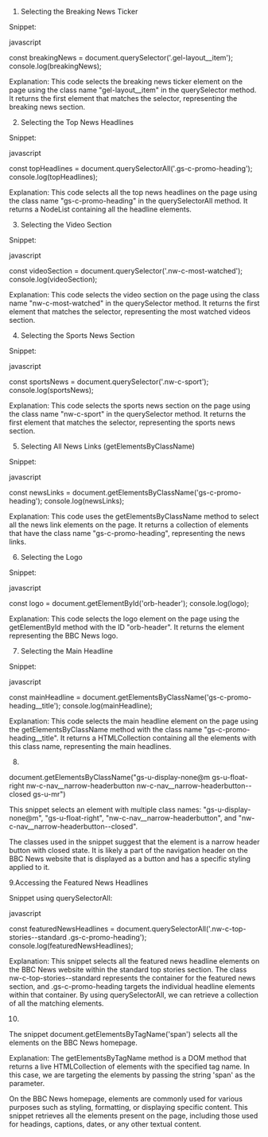 1. Selecting the Breaking News Ticker

Snippet:

javascript

const breakingNews = document.querySelector('.gel-layout__item');
console.log(breakingNews);

Explanation:
This code selects the breaking news ticker element on the page using the class name "gel-layout__item" in the querySelector method. It returns the first element that matches the selector, representing the breaking news section.

2. Selecting the Top News Headlines

Snippet:

javascript

const topHeadlines = document.querySelectorAll('.gs-c-promo-heading');
console.log(topHeadlines);

Explanation:
This code selects all the top news headlines on the page using the class name "gs-c-promo-heading" in the querySelectorAll method. It returns a NodeList containing all the headline elements.

3. Selecting the Video Section

Snippet:

javascript

const videoSection = document.querySelector('.nw-c-most-watched');
console.log(videoSection);

Explanation:
This code selects the video section on the page using the class name "nw-c-most-watched" in the querySelector method. It returns the first element that matches the selector, representing the most watched videos section.

4. Selecting the Sports News Section

Snippet:

javascript

const sportsNews = document.querySelector('.nw-c-sport');
console.log(sportsNews);

Explanation:
This code selects the sports news section on the page using the class name "nw-c-sport" in the querySelector method. It returns the first element that matches the selector, representing the sports news section.

5. Selecting All News Links (getElementsByClassName)

Snippet:

javascript

const newsLinks = document.getElementsByClassName('gs-c-promo-heading');
console.log(newsLinks);

Explanation:
This code uses the getElementsByClassName method to select all the news link elements on the page. It returns a collection of elements that have the class name "gs-c-promo-heading", representing the news links.

6. Selecting the Logo

Snippet:

javascript

const logo = document.getElementById('orb-header');
console.log(logo);

Explanation:
This code selects the logo element on the page using the getElementById method with the ID "orb-header". It returns the element representing the BBC News logo.

7. Selecting the Main Headline

Snippet:

javascript

const mainHeadline = document.getElementsByClassName('gs-c-promo-heading__title');
console.log(mainHeadline);

Explanation:
This code selects the main headline element on the page using the getElementsByClassName method with the class name "gs-c-promo-heading__title". It returns a HTMLCollection containing all the elements with this class name, representing the main headlines.

8.
document.getElementsByClassName("gs-u-display-none@m gs-u-float-right nw-c-nav__narrow-headerbutton nw-c-nav__narrow-headerbutton--closed gs-u-mr")

This snippet selects an element with multiple class names: "gs-u-display-none@m", "gs-u-float-right", "nw-c-nav__narrow-headerbutton", and "nw-c-nav__narrow-headerbutton--closed".

The classes used in the snippet suggest that the element is a narrow header button with closed state. It is likely a part of the navigation header on the BBC News website that is displayed as a button and has a specific styling applied to it.

9.Accessing the Featured News Headlines

Snippet using querySelectorAll:

javascript

const featuredNewsHeadlines = document.querySelectorAll('.nw-c-top-stories--standard .gs-c-promo-heading');
console.log(featuredNewsHeadlines);

Explanation: This snippet selects all the featured news headline elements on the BBC News website within the standard top stories section. The class nw-c-top-stories--standard represents the container for the featured news section, and .gs-c-promo-heading targets the individual headline elements within that container. By using querySelectorAll, we can retrieve a collection of all the matching elements.

10.
The snippet document.getElementsByTagName('span') selects all the <span> elements on the BBC News homepage.

Explanation: The getElementsByTagName method is a DOM method that returns a live HTMLCollection of elements with the specified tag name. In this case, we are targeting the <span> elements by passing the string 'span' as the parameter.

On the BBC News homepage, <span> elements are commonly used for various purposes such as styling, formatting, or displaying specific content. This snippet retrieves all the <span> elements present on the page, including those used for headings, captions, dates, or any other textual content.

